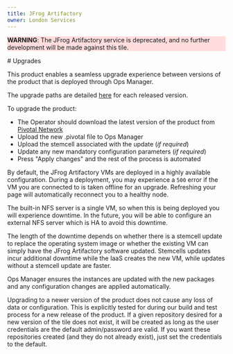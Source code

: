 ```yaml
---
title: JFrog Artifactory
owner: London Services
---
```


<style>
    .note.warning {
        background-color: #fdd;
        border-color: #fbb
    }

    .note.warning:before {
        color: #f99;
     }
</style>

<p class="note warning"><strong>WARNING</strong>: The JFrog Artifactory service is deprecated, and no further development will be made against this tile.</p>
# Upgrades

This product enables a seamless upgrade experience between versions of the product that is deployed through Ops Manager.

The upgrade paths are detailed [here](https://network.pivotal.io/products/p-jfrog-artifactory) for each released version.

To upgrade the product:

* The Operator should download the latest version of the product from [Pivotal Network](https://network.pivotal.io/products/p-jfrog-artifactory)
* Upload the new .pivotal file to Ops Manager
* Upload the stemcell associated with the update (*if required*)
* Update any new mandatory configuration parameters (*if required*)
* Press "Apply changes" and the rest of the process is automated

By default, the JFrog Artifactory VMs are deployed in a highly available configuration. During a deployment, you may experience a `500` error if the VM you are connected to is taken offline for an upgrade. Refreshing your page will automatically reconnect you to a healthy node.

The built-in NFS server is a single VM, so when this is being deployed you will experience downtime. In the future, you will be able to configure an external NFS server which is HA to avoid this downtime.

The length of the downtime depends on whether there is a stemcell update to replace the operating system image or whether the existing VM can simply have the JFrog Artifactory software updated. Stemcells updates incur additional downtime while the IaaS creates the new VM, while updates without a stemcell update are faster.

Ops Manager ensures the instances are updated with the new packages and any configuration changes are applied automatically.

Upgrading to a newer version of the product does not cause any loss of data or configuration. This is explicitly tested for during our build and test process for a new release of the product. If a given repository desired for a new version of the tile does not exist, it will be created as long as the user credentials are the default admin/password are valid. If you want these repositories created (and they do not already exist), just set the credentials to the default.
